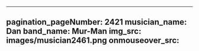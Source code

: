 ------
pagination_pageNumber: 2421
musician_name: Dan
band_name: Mur-Man
img_src: images/musician2461.png
onmouseover_src: 
------